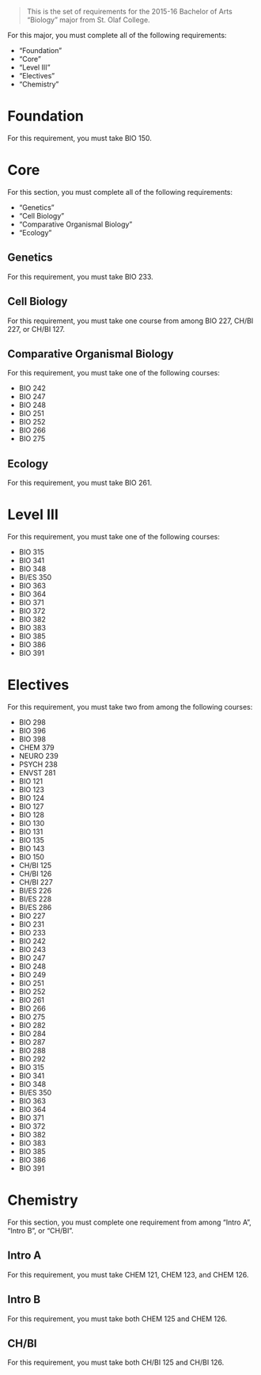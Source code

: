 > This is the set of requirements for the 2015-16 Bachelor of Arts “Biology”
> major from St. Olaf College.

For this major, you must complete all of the following requirements:

- “Foundation”
- “Core”
- “Level III”
- “Electives”
- “Chemistry”

# Foundation
For this requirement, you must take BIO 150.


# Core
For this section, you must complete all of the following requirements:

- “Genetics”
- “Cell Biology”
- “Comparative Organismal Biology”
- “Ecology”

## Genetics
For this requirement, you must take BIO 233.

## Cell Biology
For this requirement, you must take one course from among BIO 227, CH/BI 227, or CH/BI 127.

## Comparative Organismal Biology
For this requirement, you must take one of the following courses:

- BIO 242
- BIO 247
- BIO 248
- BIO 251
- BIO 252
- BIO 266
- BIO 275

## Ecology
For this requirement, you must take BIO 261.


# Level III
For this requirement, you must take one of the following courses:

- BIO 315
- BIO 341
- BIO 348
- BI/ES 350
- BIO 363
- BIO 364
- BIO 371
- BIO 372
- BIO 382
- BIO 383
- BIO 385
- BIO 386
- BIO 391


# Electives
For this requirement, you must take two from among the following courses:

- BIO 298
- BIO 396
- BIO 398
- CHEM 379
- NEURO 239
- PSYCH 238
- ENVST 281
- BIO 121
- BIO 123
- BIO 124
- BIO 127
- BIO 128
- BIO 130
- BIO 131
- BIO 135
- BIO 143
- BIO 150
- CH/BI 125
- CH/BI 126
- CH/BI 227
- BI/ES 226
- BI/ES 228
- BI/ES 286
- BIO 227
- BIO 231
- BIO 233
- BIO 242
- BIO 243
- BIO 247
- BIO 248
- BIO 249
- BIO 251
- BIO 252
- BIO 261
- BIO 266
- BIO 275
- BIO 282
- BIO 284
- BIO 287
- BIO 288
- BIO 292
- BIO 315
- BIO 341
- BIO 348
- BI/ES 350
- BIO 363
- BIO 364
- BIO 371
- BIO 372
- BIO 382
- BIO 383
- BIO 385
- BIO 386
- BIO 391


# Chemistry
For this section, you must complete one requirement from among “Intro A”, “Intro B”, or “CH/BI”.

## Intro A
For this requirement, you must take CHEM 121, CHEM 123, and CHEM 126.

## Intro B
For this requirement, you must take both CHEM 125 and CHEM 126.

## CH/BI
For this requirement, you must take both CH/BI 125 and CH/BI 126.



